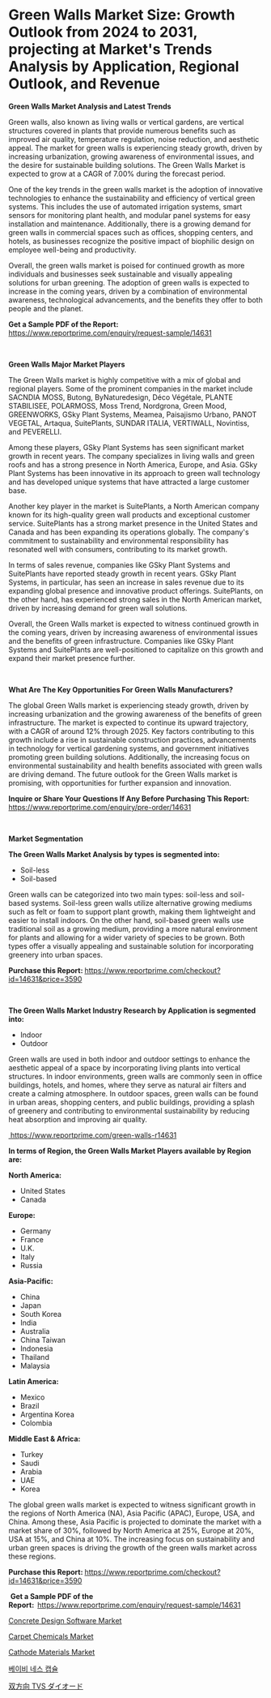 <p><h1>Green Walls Market Size: Growth Outlook from 2024 to 2031, projecting at Market's Trends Analysis by Application, Regional Outlook, and Revenue</h1></p><p><strong>Green Walls Market Analysis and Latest Trends</strong></p>
<p><p>Green walls, also known as living walls or vertical gardens, are vertical structures covered in plants that provide numerous benefits such as improved air quality, temperature regulation, noise reduction, and aesthetic appeal. The market for green walls is experiencing steady growth, driven by increasing urbanization, growing awareness of environmental issues, and the desire for sustainable building solutions. The Green Walls Market is expected to grow at a CAGR of 7.00% during the forecast period.</p><p>One of the key trends in the green walls market is the adoption of innovative technologies to enhance the sustainability and efficiency of vertical green systems. This includes the use of automated irrigation systems, smart sensors for monitoring plant health, and modular panel systems for easy installation and maintenance. Additionally, there is a growing demand for green walls in commercial spaces such as offices, shopping centers, and hotels, as businesses recognize the positive impact of biophilic design on employee well-being and productivity.</p><p>Overall, the green walls market is poised for continued growth as more individuals and businesses seek sustainable and visually appealing solutions for urban greening. The adoption of green walls is expected to increase in the coming years, driven by a combination of environmental awareness, technological advancements, and the benefits they offer to both people and the planet.</p></p>
<p><strong>Get a Sample PDF of the Report:&nbsp;</strong> <a href="https://www.reportprime.com/enquiry/request-sample/14631">https://www.reportprime.com/enquiry/request-sample/14631</a></p>
<p>&nbsp;</p>
<p><strong>Green Walls Major Market Players</strong></p>
<p><p>The Green Walls market is highly competitive with a mix of global and regional players. Some of the prominent companies in the market include SACNDIA MOSS, Butong, ByNaturedesign, Déco Végétale, PLANTE STABILISEE, POLARMOSS, Moss Trend, Nordgrona, Green Mood, GREENWORKS, GSky Plant Systems, Meamea, Paisajismo Urbano, PANOT VEGETAL, Artaqua, SuitePlants, SUNDAR ITALIA, VERTIWALL, Novintiss, and PEVERELLI.</p><p>Among these players, GSky Plant Systems has seen significant market growth in recent years. The company specializes in living walls and green roofs and has a strong presence in North America, Europe, and Asia. GSky Plant Systems has been innovative in its approach to green wall technology and has developed unique systems that have attracted a large customer base.</p><p>Another key player in the market is SuitePlants, a North American company known for its high-quality green wall products and exceptional customer service. SuitePlants has a strong market presence in the United States and Canada and has been expanding its operations globally. The company's commitment to sustainability and environmental responsibility has resonated well with consumers, contributing to its market growth.</p><p>In terms of sales revenue, companies like GSky Plant Systems and SuitePlants have reported steady growth in recent years. GSky Plant Systems, in particular, has seen an increase in sales revenue due to its expanding global presence and innovative product offerings. SuitePlants, on the other hand, has experienced strong sales in the North American market, driven by increasing demand for green wall solutions.</p><p>Overall, the Green Walls market is expected to witness continued growth in the coming years, driven by increasing awareness of environmental issues and the benefits of green infrastructure. Companies like GSky Plant Systems and SuitePlants are well-positioned to capitalize on this growth and expand their market presence further.</p></p>
<p>&nbsp;</p>
<p><strong>What Are The Key Opportunities For Green Walls Manufacturers?</strong></p>
<p><p>The global Green Walls market is experiencing steady growth, driven by increasing urbanization and the growing awareness of the benefits of green infrastructure. The market is expected to continue its upward trajectory, with a CAGR of around 12% through 2025. Key factors contributing to this growth include a rise in sustainable construction practices, advancements in technology for vertical gardening systems, and government initiatives promoting green building solutions. Additionally, the increasing focus on environmental sustainability and health benefits associated with green walls are driving demand. The future outlook for the Green Walls market is promising, with opportunities for further expansion and innovation.</p></p>
<p><strong>Inquire or Share Your Questions If Any Before Purchasing This Report:</strong> <a href="https://www.reportprime.com/enquiry/pre-order/14631">https://www.reportprime.com/enquiry/pre-order/14631</a></p>
<p>&nbsp;</p>
<p><strong>Market Segmentation</strong></p>
<p><strong>The Green Walls Market Analysis by types is segmented into:</strong></p>
<p><ul><li>Soil-less</li><li>Soil-based​</li></ul></p>
<p><p>Green walls can be categorized into two main types: soil-less and soil-based systems. Soil-less green walls utilize alternative growing mediums such as felt or foam to support plant growth, making them lightweight and easier to install indoors. On the other hand, soil-based green walls use traditional soil as a growing medium, providing a more natural environment for plants and allowing for a wider variety of species to be grown. Both types offer a visually appealing and sustainable solution for incorporating greenery into urban spaces.</p></p>
<p><strong>Purchase this Report:&nbsp;</strong><a href="https://www.reportprime.com/checkout?id=14631&price=3590">https://www.reportprime.com/checkout?id=14631&price=3590</a></p>
<p>&nbsp;</p>
<p><strong>The Green Walls Market Industry Research by Application is segmented into:</strong></p>
<p><ul><li>Indoor</li><li>Outdoor</li></ul></p>
<p><p>Green walls are used in both indoor and outdoor settings to enhance the aesthetic appeal of a space by incorporating living plants into vertical structures. In indoor environments, green walls are commonly seen in office buildings, hotels, and homes, where they serve as natural air filters and create a calming atmosphere. In outdoor spaces, green walls can be found in urban areas, shopping centers, and public buildings, providing a splash of greenery and contributing to environmental sustainability by reducing heat absorption and improving air quality.</p></p>
<p><a href="https://www.reportprime.com/green-walls-r14631">&nbsp;https://www.reportprime.com/green-walls-r14631</a></p>
<p><strong>In terms of Region, the Green Walls Market Players available by Region are:</strong></p>
<p>
    <p> <strong> North America: </strong>
        <ul>
            <li>United States</li>
            <li>Canada</li>
        </ul>
        </p> 
    <p> <strong> Europe: </strong>
        <ul>
            <li>Germany</li>
            <li>France</li>
            <li>U.K.</li>
            <li>Italy</li>
            <li>Russia</li>
        </ul>
        </p> 
    <p> <strong> Asia-Pacific: </strong>
        <ul>
            <li>China</li>
            <li>Japan</li>
            <li>South Korea</li>
            <li>India</li>
            <li>Australia</li>
            <li>China Taiwan</li>
            <li>Indonesia</li>
            <li>Thailand</li>
            <li>Malaysia</li>
        </ul>
        </p> 
    <p> <strong> Latin America: </strong>
        <ul>
            <li>Mexico</li>
            <li>Brazil</li>
            <li>Argentina Korea</li>
            <li>Colombia</li>
        </ul>
        </p> 
    <p> <strong> Middle East & Africa: </strong>
        <ul>
            <li>Turkey</li>
            <li>Saudi</li>
            <li>Arabia</li>
            <li>UAE</li>
            <li>Korea</li>
        </ul>
    </p>
    </p>
<p><p>The global green walls market is expected to witness significant growth in the regions of North America (NA), Asia Pacific (APAC), Europe, USA, and China. Among these, Asia Pacific is projected to dominate the market with a market share of 30%, followed by North America at 25%, Europe at 20%, USA at 15%, and China at 10%. The increasing focus on sustainability and urban green spaces is driving the growth of the green walls market across these regions.</p></p>
<p><strong>Purchase this Report: </strong><a href="https://www.reportprime.com/checkout?id=14631&price=3590">https://www.reportprime.com/checkout?id=14631&price=3590</a></p>
<p>&nbsp;<strong>Get a Sample PDF of the Report:&nbsp;&nbsp;</strong><a href="https://www.reportprime.com/enquiry/request-sample/14631">https://www.reportprime.com/enquiry/request-sample/14631</a></p>
<p><strong></strong></p>
<p><p><a href="https://github.com/yoshih12/Market-Research-Report-List-2/blob/main/concrete-design-software-market.md">Concrete Design Software Market</a></p><p><a href="https://issuu.com/reportprime-2/docs/carpet-chemicals-market-size-2030.pptx">Carpet Chemicals Market</a></p><p><a href="https://issuu.com/reportprime-2/docs/cathode-materials-market-size-2030.pptx">Cathode Materials Market</a></p><p><a href="https://github.com/nuekbpymrrz5/Market-Research-Report-List-1/blob/main/185546323208.md">베이비 네스 캡슐</a></p><p><a href="https://github.com/jkjreqjscoxx7/Market-Research-Report-List-1/blob/main/375651125498.md">双方向 TVS ダイオード</a></p></p>